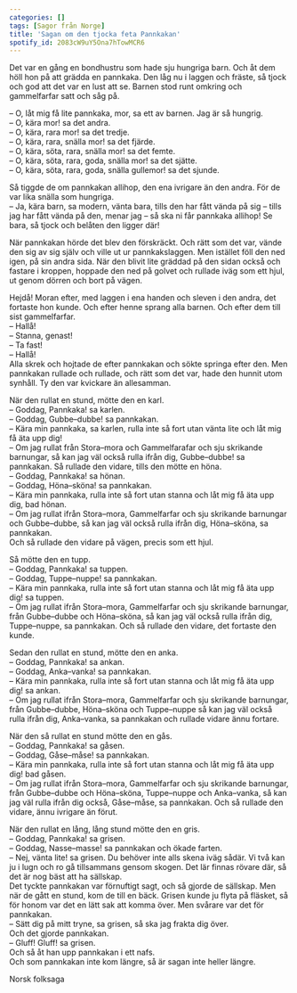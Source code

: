 ```yaml
---
categories: []
tags: [Sagor från Norge]
title: 'Sagan om den tjocka feta Pannkakan'
spotify_id: 2083cW9uY5Ona7hTowMCR6
---
```


Det var en gång en bondhustru som hade sju hungriga barn. Och åt dem höll hon på att grädda en pannkaka. Den låg nu i laggen och fräste, så tjock och god att det var en lust att se. Barnen stod runt omkring och gammelfarfar satt och såg på.

– O, låt mig få lite pannkaka, mor, sa ett av barnen. Jag är så hungrig.  
– O, kära mor! sa det andra.  
– O, kära, rara mor! sa det tredje.  
– O, kära, rara, snälla mor! sa det fjärde.  
– O, kära, söta, rara, snälla mor! sa det femte.  
– O, kära, söta, rara, goda, snälla mor! sa det sjätte.  
– O, kära, söta, rara, goda, snälla gullemor! sa det sjunde.

Så tiggde de om pannkakan allihop, den ena ivrigare än den andra. För de var lika snälla som hungriga.  
– Ja, kära barn, sa modern, vänta bara, tills den har fått vända på sig – tills jag har fått vända på den, menar jag – så ska ni får pannkaka allihop! Se bara, så tjock och belåten den ligger där!

När pannkakan hörde det blev den förskräckt. Och rätt som det var, vände den sig av sig själv och ville ut ur pannkakslaggen. Men istället föll den ned igen, på sin andra sida. När den blivit lite gräddad på den sidan också och fastare i kroppen, hoppade den
ned på golvet och rullade iväg som ett hjul, ut genom dörren och bort på vägen.


Hejdå! Moran efter, med laggen i ena handen och sleven i den andra, det fortaste hon kunde. Och efter henne sprang alla barnen. Och efter dem till sist gammelfarfar.  
– Hallå!  
– Stanna, genast!  
– Ta fast!  
– Hallå!  
Alla skrek och hojtade de efter pannkakan och sökte springa efter den. Men pannkakan rullade och rullade, och rätt som det var, hade den hunnit utom synhåll. Ty den var kvickare än allesamman.

När den rullat en stund, mötte den en karl.  
– Goddag, Pannkaka! sa karlen.  
– Goddag, Gubbe–dubbe! sa pannkakan.  
– Kära min pannkaka, sa karlen, rulla inte så fort utan vänta lite och låt mig få äta upp dig!  
– Om jag rullat från Stora–mora och Gammelfarafar och sju skrikande barnungar, så kan jag väl också rulla ifrån dig, Gubbe–dubbe! sa pannkakan. Så rullade den vidare, tills den mötte en höna.  
– Goddag, Pannkaka! sa hönan.  
– Goddag, Höna–sköna! sa pannkakan.  
– Kära min pannkaka, rulla inte så fort utan stanna och låt mig få äta upp dig, bad hönan.  
– Om jag rullat ifrån Stora–mora, Gammelfarfar och sju skrikande barnungar och 
Gubbe–dubbe, så kan jag väl också rulla ifrån dig, Höna–sköna, sa pannkakan.  
Och så rullade den vidare på vägen, precis som ett hjul.

Så mötte den en tupp.  
– Goddag, Pannkaka! sa tuppen.  
– Goddag, Tuppe–nuppe! sa pannkakan.  
– Kära min pannkaka, rulla inte så fort utan stanna och låt mig få äta upp dig! sa tuppen.  
– Om jag rullat ifrån Stora–mora, Gammelfarfar och sju skrikande barnungar, från Gubbe–dubbe och Höna–sköna, så kan jag väl också rulla ifrån dig, Tuppe–nuppe, sa pannkakan. Och så rullade den vidare, det fortaste den kunde.

Sedan den rullat en stund, mötte den en anka.  
– Goddag, Pannkaka! sa ankan.  
– Goddag, Anka–vanka! sa pannkakan.  
– Kära min pannkaka, rulla inte så fort utan stanna och låt mig få äta upp dig! sa ankan.  
– Om jag rullat ifrån Stora–mora, Gammelfarfar och sju skrikande barnungar, från Gubbe–dubbe, Höna–sköna och Tuppe–nuppe så kan jag väl också rulla ifrån dig, Anka–vanka, sa pannkakan och rullade vidare ännu fortare. 

När den så rullat en stund mötte den en gås.  
– Goddag, Pannkaka! sa gåsen.  
– Goddag, Gåse–måse! sa pannkakan.  
– Kära min pannkaka, rulla inte så fort utan stanna och låt mig få äta upp dig! bad gåsen.  
– Om jag rullat ifrån Stora–mora, Gammelfarfar och sju skrikande barnungar, från 
Gubbe–dubbe och Höna–sköna, Tuppe–nuppe och Anka–vanka, så kan jag väl rulla ifrån 
dig också, Gåse–måse, sa pannkakan. Och så rullade den vidare, ännu ivrigare än förut.  

När den rullat en lång, lång stund mötte den en gris.  
– Goddag, Pannkaka! sa grisen.  
– Goddag, Nasse–masse! sa pannkakan och ökade farten.  
– Nej, vänta lite! sa grisen. Du behöver inte alls skena iväg sådär. Vi två kan ju i lugn och ro gå tillsammans gensom skogen. Det lär finnas rövare där, så det är nog bäst att ha sällskap.  
Det tyckte pannkakan var förnuftigt sagt, och så gjorde de sällskap. Men när de gått en stund, kom de till en bäck. Grisen kunde ju flyta på fläsket, så för honom var det en lätt sak att komma över. Men svårare var det för pannkakan.  
– Sätt dig på mitt tryne, sa grisen, så ska jag frakta dig över.  
Och det gjorde pannkakan.  
– Gluff! Gluff! sa grisen.  
Och så åt han upp pannkakan i ett nafs.  
Och som pannkakan inte kom längre, så är sagan inte heller längre.


Norsk folksaga
